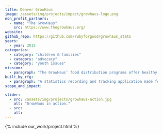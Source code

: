 ```yaml
---
title: Denver GrowHaus
image: /assets/img/projects/impact/growhaus-logo.png
non_profit_partners:
  - name: "The GrowHaus"
    src: https://www.thegrowhaus.org/
website:
github_repo: https://github.com/rubyforgood/growhaus_stats
years:
  - year: 2015
categories:
  - category: "children & families"
  - category: "advocacy"
  - category: "youth issues"
mission:
  - paragraph: "The GrowHaus’ food distribution programs offer healthy and affordable food options."
built_by_rfg:
  - paragraph: "A statistics recording and tracking application made for the folks at The GrowHaus."
scope_and_impact:

slider:
  - src: /assets/img/projects/growhaus-action.jpg
    alt: "GrowHaus in action."
  - src:
    alt:
---
```


{% include our_work/project.html %}
